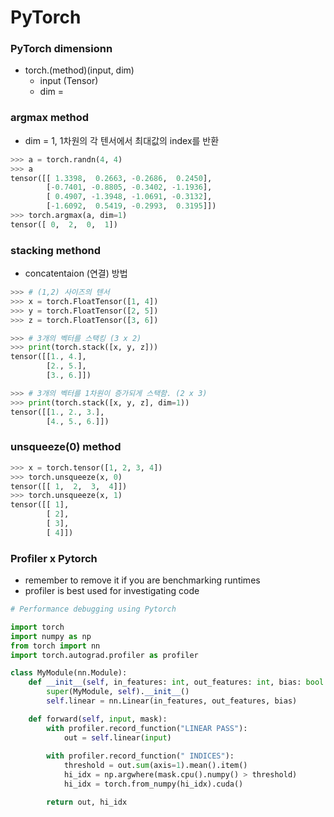 # PyTorch

### PyTorch dimensionn
* torch.(method)(input, dim)
  * input (Tensor) 
  * dim =    

### argmax method 
* dim = 1,  1차원의 각 텐서에서 최대값의 index를 반환
```python
>>> a = torch.randn(4, 4)
>>> a
tensor([[ 1.3398,  0.2663, -0.2686,  0.2450],
        [-0.7401, -0.8805, -0.3402, -1.1936],
        [ 0.4907, -1.3948, -1.0691, -0.3132],
        [-1.6092,  0.5419, -0.2993,  0.3195]])
>>> torch.argmax(a, dim=1)
tensor([ 0,  2,  0,  1])

```

### stacking methond
* concatentaion (연결) 방법
```python
>>> # (1,2) 사이즈의 텐서 
>>> x = torch.FloatTensor([1, 4])
>>> y = torch.FloatTensor([2, 5])
>>> z = torch.FloatTensor([3, 6])

>>> # 3개의 벡터를 스택킹 (3 x 2) 
>>> print(torch.stack([x, y, z]))
tensor([[1., 4.],
        [2., 5.],
        [3., 6.]])

>>> # 3개의 벡터를 1차원이 증가되게 스택함. (2 x 3)
>>> print(torch.stack([x, y, z], dim=1))
tensor([[1., 2., 3.],
        [4., 5., 6.]])

```

### unsqueeze(0) method
```python
>>> x = torch.tensor([1, 2, 3, 4])
>>> torch.unsqueeze(x, 0)
tensor([[ 1,  2,  3,  4]])
>>> torch.unsqueeze(x, 1)
tensor([[ 1],
        [ 2],
        [ 3],
        [ 4]])

```

### Profiler x Pytorch 
* remember to remove it if you are benchmarking runtimes
* profiler is best used for investigating code 
```python
# Performance debugging using Pytorch 

import torch 
import numpy as np
from torch import nn 
import torch.autograd.profiler as profiler 

class MyModule(nn.Module):
    def __init__(self, in_features: int, out_features: int, bias: bool = True):
        super(MyModule, self).__init__()
        self.linear = nn.Linear(in_features, out_features, bias)

    def forward(self, input, mask):
        with profiler.record_function("LINEAR PASS"):
            out = self.linear(input)
        
        with profiler.record_function(" INDICES"):
            threshold = out.sum(axis=1).mean().item()
            hi_idx = np.argwhere(mask.cpu().numpy() > threshold)
            hi_idx = torch.from_numpy(hi_idx).cuda()

        return out, hi_idx
```
